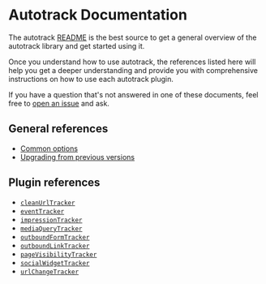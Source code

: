 # Autotrack Documentation

The autotrack [README](/) is the best source to get a general overview of the autotrack library and get started using it.

Once you understand how to use autotrack, the references listed here will help you get a deeper understanding and provide you with comprehensive instructions on how to use each autotrack plugin.

If you have a question that's not answered in one of these documents, feel free to [open an issue](https://github.com/googleanalytics/autotrack/issues/new) and ask.

## General references

- [Common options](/docs/common-options.md)
- [Upgrading from previous versions](/docs/upgrading.md)

## Plugin references

- [`cleanUrlTracker`](/docs/plugins/clean-url-tracker.md)
- [`eventTracker`](/docs/plugins/event-tracker.md)
- [`impressionTracker`](/docs/plugins/impression-tracker.md)
- [`mediaQueryTracker`](/docs/plugins/media-query-tracker.md)
- [`outboundFormTracker`](/docs/plugins/outbound-form-tracker.md)
- [`outboundLinkTracker`](/docs/plugins/outbound-link-tracker.md)
- [`pageVisibilityTracker`](/docs/plugins/page-visibility-tracker.md)
- [`socialWidgetTracker`](/docs/plugins/social-widget-tracker.md)
- [`urlChangeTracker`](/docs/plugins/url-change-tracker.md)


